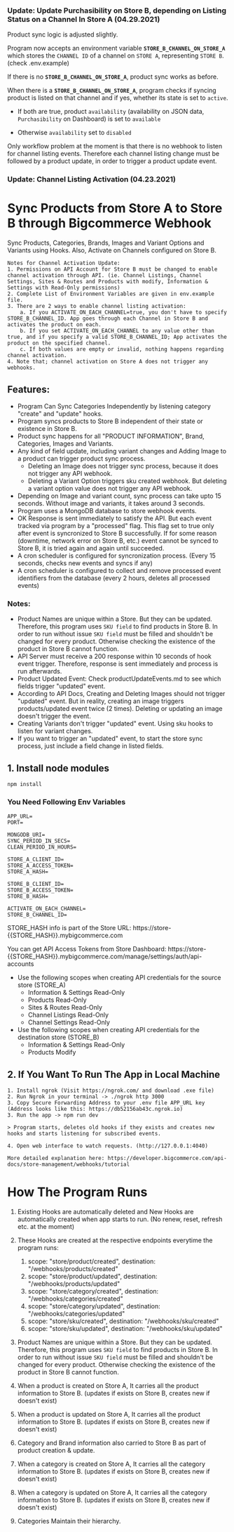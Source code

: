 ### Update: Update Purchasibility on Store B, depending on Listing Status on a Channel In Store A (04.29.2021)

Product sync logic is adjusted slightly.

Program now accepts an environment variable **`STORE_B_CHANNEL_ON_STORE_A`** which stores the `CHANNEL ID` of a channel on `STORE A`, representing `STORE B`. (check .env.example)

If there is no **`STORE_B_CHANNEL_ON_STORE_A`**, product sync works as before.

When there is a **`STORE_B_CHANNEL_ON_STORE_A`**, program checks if syncing product is listed on that channel and if yes, whether its state is set to `active`.

- If both are true, product `availability` (availability on JSON data, `Purchasibility` on Dashboard) is set to `available`

* Otherwise `availability` set to `disabled`

Only workflow problem at the moment is that there is no webhook to listen for channel listing events. Therefore each channel listing change must be followed by a product update, in order to trigger a product update event.

### Update: Channel Listing Activation (04.23.2021)

# Sync Products from Store A to Store B through Bigcommerce Webhook

Sync Products, Categories, Brands, Images and Variant Options and Variants using Hooks.
Also, Activate on Channels configured on Store B.

```
Notes for Channel Activation Update:
1. Permissions on API Account for Store B must be changed to enable channel activation through API. (ie. Channel Listings, Channel Settings, Sites & Routes and Products with modify, Information & Settings with Read-Only permissions)
2. Complete List of Environment Variables are given in env.example file.
3. There are 2 ways to enable channel listing activation:
    a. If you ACTIVATE_ON_EACH_CHANNEL=true, you don't have to specify STORE_B_CHANNEL_ID. App goes through each Channel in Store B and activates the product on each.
    b. If you set ACTIVATE_ON_EACH_CHANNEL to any value other than true, and if you specify a valid STORE_B_CHANNEL_ID; App activates the product on the specified channel.
    c. If both values are empty or invalid, nothing happens regarding channel activation.
4. Note that; channel activation on Store A does not trigger any webhooks.

```

## Features:

- Program Can Sync Categories Independently by listening category "create" and "update" hooks.
- Program syncs products to Store B independent of their state or existence in Store B.
- Product sync happens for all "PRODUCT INFORMATION", Brand, Categories, Images and Variants.
- Any kind of field update, including variant changes and Adding Image to a product can trigger product sync process.
  - Deleting an Image does not trigger sync process, because it does not trigger any API webhook.
  - Deleting a Variant Option triggers sku created webhook. But deleting a variant option value does not trigger any API webhook.
- Depending on Image and variant count, sync process can take upto 15 seconds. Without image and variants, it takes around 3 seconds.
- Program uses a MongoDB database to store webhook events.
- OK Response is sent immediately to satisfy the API. But each event tracked via program by a "processed" flag. This flag set to true only after event is syncronized to Store B successfully. If for some reason (downtime, network error on Store B, etc.) event cannot be synced to Store B, it is tried again and again until succeeded.
- A cron scheduler is configured for syncronization process. (Every 15 seconds, checks new events and syncs if any)
- A cron scheduler is configured to collect and remove processed event identifiers from the database (every 2 hours, deletes all processed events)

### Notes:

- Product Names are unique within a Store. But they can be updated. Therefore, this program uses `SKU field` to find products in Store B. In order to run without issue `SKU field` must be filled and shouldn't be changed for every product. Otherwise checking the existence of the product in Store B cannot function.
- API Server must receive a 200 response within 10 seconds of hook event trigger. Therefore, response is sent immediately and process is run afterwards.
- Product Updated Event: Check productUpdateEvents.md to see which fields trigger "updated" event.
- According to API Docs, Creating and Deleting Images should not trigger "updated" event. But in reality, creating an image triggers products/updated event twice (2 times). Deleting or updating an image doesn't trigger the event.
- Creating Variants don't trigger "updated" event. Using sku hooks to listen for variant changes.
- If you want to trigger an "updated" event, to start the store sync process, just include a field change in listed fields.

## 1. Install node modules

```
npm install
```

### You Need Following Env Variables

```
APP_URL=
PORT=

MONGODB_URI=
SYNC_PERIOD_IN_SECS=
CLEAN_PERIOD_IN_HOURS=

STORE_A_CLIENT_ID=
STORE_A_ACCESS_TOKEN=
STORE_A_HASH=

STORE_B_CLIENT_ID=
STORE_B_ACCESS_TOKEN=
STORE_B_HASH=

ACTIVATE_ON_EACH_CHANNEL=
STORE_B_CHANNEL_ID=
```

STORE_HASH info is part of the Store URL: https://store-{{STORE_HASH}}.mybigcommerce.com

You can get API Access Tokens from Store Dashboard: https://store-{{STORE_HASH}}.mybigcommerce.com/manage/settings/auth/api-accounts
- Use the following scopes when creating API credentials for the source store (STORE_A) 
  - Information & Settings Read-Only
  - Products Read-Only
  - Sites & Routes Read-Only
  - Channel Listings Read-Only
  - Channel Settings Read-Only
- Use the following scopes when creating API credentials for the destination store (STORE_B)
  - Information & Settings Read-Only
  - Products Modify

## 2. If You Want To Run The App in Local Machine

```
1. Install ngrok (Visit https://ngrok.com/ and download .exe file)
2. Run Ngrok in your terminal -> ./ngrok http 3000
3. Copy Secure Forwarding Address to your .env file APP_URL key (Address looks like this: https://db52156ab43c.ngrok.io)
3. Run the app -> npm run dev

> Program starts, deletes old hooks if they exists and creates new hooks and starts listening for subscribed events.

4. Open web interface to watch requests. (http://127.0.0.1:4040)

More detailed explanation here: https://developer.bigcommerce.com/api-docs/store-management/webhooks/tutorial
```

# How The Program Runs

1. Existing Hooks are automatically deleted and New Hooks are automatically created when app starts to run. (No renew, reset, refresh etc. at the moment)
2. These Hooks are created at the respective endpoints everytime the program runs:

   1. scope: "store/product/created", destination: "/webhooks/products/created"
   2. scope: "store/product/updated", destination: "/webhooks/products/updated"
   3. scope: "store/category/created", destination: "/webhooks/categories/created"
   4. scope: "store/category/updated", destination: "/webhooks/categories/updated"
   5. scope: "store/sku/created", destination: "/webhooks/sku/created"
   6. scope: "store/sku/updated", destination: "/webhooks/sku/updated"

3. Product Names are unique within a Store. But they can be updated. Therefore, this program uses `SKU field` to find products in Store B. In order to run without issue `SKU field` must be filled and shouldn't be changed for every product. Otherwise checking the existence of the product in Store B cannot function.

4. When a product is created on Store A, It carries all the product information to Store B. (updates if exists on Store B, creates new if doesn't exist)

5. When a product is updated on Store A, It carries all the product information to Store B. (updates if exists on Store B, creates new if doesn't exist)

6. Category and Brand information also carried to Store B as part of product creation & update.

7. When a category is created on Store A, It carries all the category information to Store B. (updates if exists on Store B, creates new if doesn't exist)

8. When a category is updated on Store A, It carries all the category information to Store B. (updates if exists on Store B, creates new if doesn't exist)

9. Categories Maintain their hierarchy.
